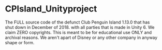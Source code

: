 # CPIsland_Unityproject
The FULL source code of the defunct Club Penguin Island 1.13.0 that has shut down in December of 2018. with all parties that is made in Unity 6. We claim ZERO copyrights. This is meant to be for educational use ONLY and archival reasons.  We aren't apart of Disney or any other company in anyway shape or form.

